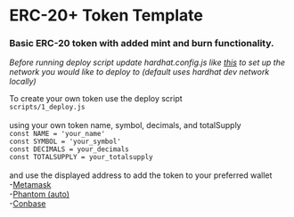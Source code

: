 # ERC-20+ Token Template

### Basic ERC-20 token with added mint and burn functionality.

_Before running deploy script update hardhat.config.js like [this](https://hardhat.org/hardhat-runner/docs/config#networks-configuration)
to set up the network you would like to deploy to (default uses hardhat dev network locally)_

To create your own token use the deploy script<br/>
`scripts/1_deploy.js`<br/><br/>
using your own token name, symbol, decimals, and totalSupply<br/>
`const NAME = 'your_name'`<br/>
`const SYMBOL = 'your_symbol'`<br/>
`const DECIMALS = your_decimals`<br/>
`const TOTALSUPPLY = your_totalsupply`<br/><br/>
and use the displayed address to add the token to your preferred wallet<br/>
    -[Metamask](https://support.metamask.io/managing-my-tokens/custom-tokens/how-to-display-tokens-in-metamask/#how-to-add-a-custom-token)<br/>
    -[Phantom (auto)](https://help.phantom.com/hc/en-us/articles/27309470600851-How-do-I-add-a-token)<br/>
    -[Conbase](https://www.youtube.com/watch?v=JN1t6uyefoc)
